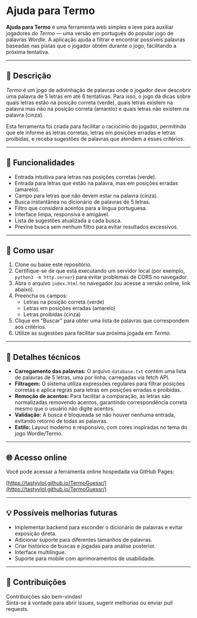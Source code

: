 # Ajuda para Termo

**Ajuda para Termo** é uma ferramenta web simples e leve para auxiliar jogadores do *Termo* — uma versão em português do popular jogo de palavras *Wordle*. A aplicação ajuda a filtrar e encontrar possíveis palavras baseadas nas pistas que o jogador obtém durante o jogo, facilitando a próxima tentativa.

---

## 📝 Descrição

*Termo* é um jogo de adivinhação de palavras onde o jogador deve descobrir uma palavra de 5 letras em até 6 tentativas. Para isso, o jogo dá dicas sobre quais letras estão na posição correta (verde), quais letras existem na palavra mas não na posição correta (amarelo) e quais letras não existem na palavra (cinza).

Esta ferramenta foi criada para facilitar o raciocínio do jogador, permitindo que ele informe as letras corretas, letras em posições erradas e letras proibidas, e receba sugestões de palavras que atendem a esses critérios.

---

## 🌟 Funcionalidades

- Entrada intuitiva para letras nas posições corretas (verde).
- Entrada para letras que estão na palavra, mas em posições erradas (amarelo).
- Campo para letras que não devem estar na palavra (cinza).
- Busca instantânea no dicionário de palavras de 5 letras.
- Filtro que considera acentos para a língua portuguesa.
- Interface limpa, responsiva e amigável.
- Lista de sugestões atualizada a cada busca.
- Previne busca sem nenhum filtro para evitar resultados excessivos.

---

## 🚀 Como usar

1. Clone ou baixe este repositório.
2. Certifique-se de que está executando um servidor local (por exemplo, `python3 -m http.server`) para evitar problemas de CORS no navegador.
3. Abra o arquivo `index.html` no navegador (ou acesse a versão online, link abaixo).
4. Preencha os campos:
   - Letras na posição correta (verde)
   - Letras em posições erradas (amarelo)
   - Letras proibidas (cinza)
5. Clique em "Buscar" para obter uma lista de palavras que correspondem aos critérios.
6. Utilize as sugestões para facilitar sua próxima jogada em *Termo*.

---

## 🔧 Detalhes técnicos

- **Carregamento das palavras:** O arquivo `database.txt` contém uma lista de palavras de 5 letras, uma por linha, carregadas via fetch API.
- **Filtragem:** O sistema utiliza expressões regulares para filtrar posições corretas e aplica regras para letras em posições erradas e proibidas.
- **Remoção de acentos:** Para facilitar a comparação, as letras são normalizadas removendo acentos, garantindo correspondência correta mesmo que o usuário não digite acentos.
- **Validação:** A busca é bloqueada se não houver nenhuma entrada, evitando retorno de todas as palavras.
- **Estilo:** Layout moderno e responsivo, com cores inspiradas no tema do jogo Wordle/Termo.

---

## 🌐 Acesso online

Você pode acessar a ferramenta online hospedada via GitHub Pages:

[https://tastyylol.github.io/TermoGuessr/](https://tastyylol.github.io/TermoGuessr/)

---

## 💡 Possíveis melhorias futuras

- Implementar backend para esconder o dicionário de palavras e evitar exposição direta.
- Adicionar suporte para diferentes tamanhos de palavras.
- Criar histórico de buscas e jogadas para análise posterior.
- Interface multilíngue.
- Suporte para mobile com aprimoramentos de usabilidade.

---

## 🙌 Contribuições

Contribuições são bem-vindas!  
Sinta-se à vontade para abrir issues, sugerir melhorias ou enviar pull requests.
